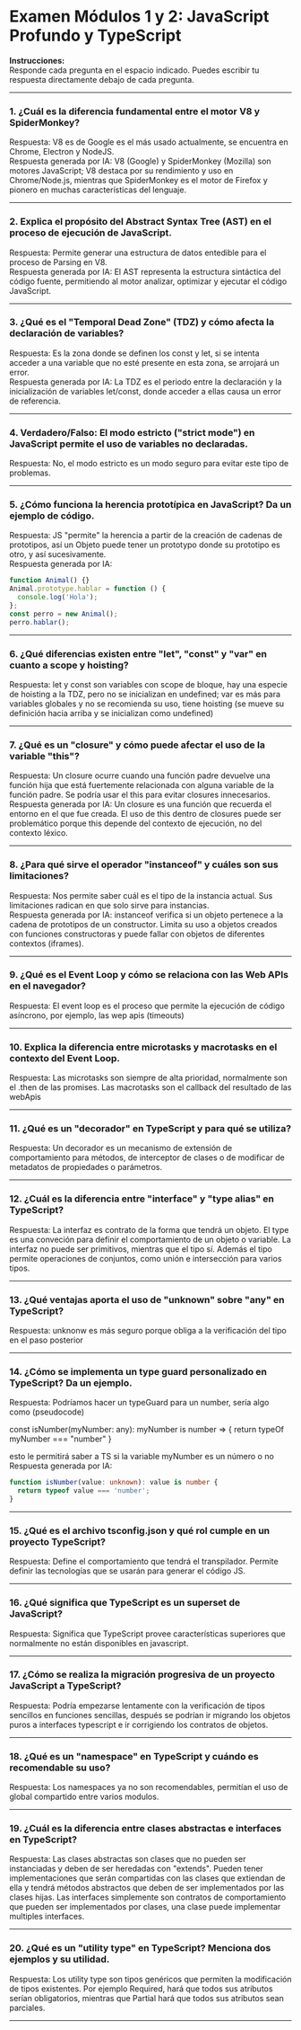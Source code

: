 # Examen Módulos 1 y 2: JavaScript Profundo y TypeScript

**Instrucciones:**  
Responde cada pregunta en el espacio indicado. Puedes escribir tu respuesta directamente debajo de cada pregunta.

---

### 1. ¿Cuál es la diferencia fundamental entre el motor V8 y SpiderMonkey?

Respuesta: V8 es de Google es el más usado actualmente, se encuentra en Chrome, Electron y NodeJS.  
Respuesta generada por IA: V8 (Google) y SpiderMonkey (Mozilla) son motores JavaScript; V8 destaca por su rendimiento y uso en Chrome/Node.js, mientras que SpiderMonkey es el motor de Firefox y pionero en muchas características del lenguaje.

---

### 2. Explica el propósito del Abstract Syntax Tree (AST) en el proceso de ejecución de JavaScript.

Respuesta: Permite generar una estructura de datos entedible para el proceso de Parsing en V8.  
Respuesta generada por IA: El AST representa la estructura sintáctica del código fuente, permitiendo al motor analizar, optimizar y ejecutar el código JavaScript.

---

### 3. ¿Qué es el "Temporal Dead Zone" (TDZ) y cómo afecta la declaración de variables?

Respuesta: Es la zona donde se definen los const y let, si se intenta acceder a una variable que no esté presente en esta zona, se arrojará un error.  
Respuesta generada por IA: La TDZ es el periodo entre la declaración y la inicialización de variables let/const, donde acceder a ellas causa un error de referencia.

---

### 4. Verdadero/Falso: El modo estricto ("strict mode") en JavaScript permite el uso de variables no declaradas.

Respuesta: No, el modo estricto es un modo seguro para evitar este tipo de problemas.

---

### 5. ¿Cómo funciona la herencia prototípica en JavaScript? Da un ejemplo de código.

Respuesta: JS "permite" la herencia a partir de la creación de cadenas de prototipos, así un Objeto puede tener un prototypo donde su prototipo es otro, y así sucesivamente.  
Respuesta generada por IA:

```js
function Animal() {}
Animal.prototype.hablar = function () {
  console.log('Hola');
};
const perro = new Animal();
perro.hablar();
```

---

### 6. ¿Qué diferencias existen entre "let", "const" y "var" en cuanto a scope y hoisting?

Respuesta: let y const son variables con scope de bloque, hay una especie de hoisting a la TDZ, pero no se inicializan en undefined; var es más
para variables globales y no se recomienda su uso, tiene hoisting (se mueve su definición hacia arriba y se inicializan como undefined)

---

### 7. ¿Qué es un "closure" y cómo puede afectar el uso de la variable "this"?

Respuesta: Un closure ocurre cuando una función padre devuelve una función hija que está fuertemente relacionada con alguna variable de la función padre. Se podría usar el this para evitar closures innecesarios.  
Respuesta generada por IA: Un closure es una función que recuerda el entorno en el que fue creada. El uso de this dentro de closures puede ser problemático porque this depende del contexto de ejecución, no del contexto léxico.

---

### 8. ¿Para qué sirve el operador "instanceof" y cuáles son sus limitaciones?

Respuesta: Nos permite saber cuál es el tipo de la instancia actual. Sus limitaciones radican en que solo sirve para instancias.  
Respuesta generada por IA: instanceof verifica si un objeto pertenece a la cadena de prototipos de un constructor. Limita su uso a objetos creados con funciones constructoras y puede fallar con objetos de diferentes contextos (iframes).

---

### 9. ¿Qué es el Event Loop y cómo se relaciona con las Web APIs en el navegador?

Respuesta: El event loop es el proceso que permite la ejecución de código asíncrono, por ejemplo, las wep apis (timeouts)

---

### 10. Explica la diferencia entre microtasks y macrotasks en el contexto del Event Loop.

Respuesta: Las microtasks son siempre de alta prioridad, normalmente son el .then de las promises. Las macrotasks son el callback del resultado de las webApis

---

### 11. ¿Qué es un "decorador" en TypeScript y para qué se utiliza?

Respuesta: Un decorador es un mecanismo de extensión de comportamiento para métodos, de interceptor de clases o de modificar de metadatos de propiedades o parámetros.

---

### 12. ¿Cuál es la diferencia entre "interface" y "type alias" en TypeScript?

Respuesta: La interfaz es contrato de la forma que tendrá un objeto. El type es una conveción para definir el comportamiento de un objeto o variable. La interfaz no puede ser primitivos, mientras que el tipo sí. Además el tipo permite operaciones de conjuntos, como unión e intersección para varios tipos.

---

### 13. ¿Qué ventajas aporta el uso de "unknown" sobre "any" en TypeScript?

Respuesta: unknonw es más seguro porque obliga a la verificación del tipo en el paso posterior

---

### 14. ¿Cómo se implementa un type guard personalizado en TypeScript? Da un ejemplo.

Respuesta: Podríamos hacer un typeGuard para un number, sería algo como (pseudocode)

const isNumber(myNumber: any): myNumber is number => {
return typeOf myNumber === "number"
}

esto le permitirá saber a TS si la variable myNumber es un número o no  
Respuesta generada por IA:

```ts
function isNumber(value: unknown): value is number {
  return typeof value === 'number';
}
```

---

### 15. ¿Qué es el archivo tsconfig.json y qué rol cumple en un proyecto TypeScript?

Respuesta: Define el comportamiento que tendrá el transpilador. Permite definir las tecnologías que se usarán para generar el código JS.

---

### 16. ¿Qué significa que TypeScript es un superset de JavaScript?

Respuesta: Significa que TypeScript provee características superiores que normalmente no están disponibles en javascript.

---

### 17. ¿Cómo se realiza la migración progresiva de un proyecto JavaScript a TypeScript?

Respuesta: Podría empezarse lentamente con la verificación de tipos sencillos en funciones sencillas, después se podrían ir migrando los objetos puros a interfaces typescript e ir corrigiendo los contratos de objetos.

---

### 18. ¿Qué es un "namespace" en TypeScript y cuándo es recomendable su uso?

Respuesta: Los namespaces ya no son recomendables, permitían el uso de global compartido entre varios modulos.

---

### 19. ¿Cuál es la diferencia entre clases abstractas e interfaces en TypeScript?

Respuesta: Las clases abstractas son clases que no pueden ser instanciadas y deben de ser heredadas con "extends". Pueden tener implementaciones que serán compartidas con las clases que extiendan de ella y tendrá métodos abstractos que deben de ser implementados por las clases hijas. Las interfaces simplemente son contratos de comportamiento que pueden ser implementados por clases, una clase puede implementar multiples interfaces.

---

### 20. ¿Qué es un "utility type" en TypeScript? Menciona dos ejemplos y su utilidad.

Respuesta: Los utility type son tipos genéricos que permiten la modificación de tipos existentes. Por ejemplo Required<MiTipo>, hará que todos sus atributos serían obligatorios, mientras que Partial<MiTipo> hará que todos sus atributos sean parciales.

---

